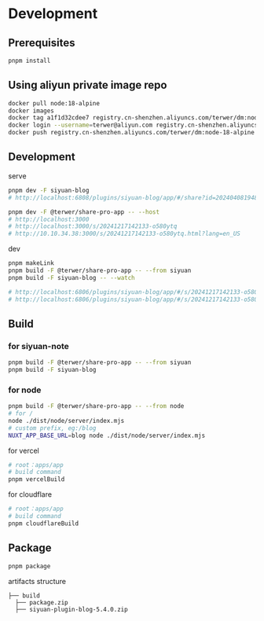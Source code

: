 # Development

## Prerequisites

```bash
pnpm install
```

## Using aliyun private image repo

```bash
docker pull node:18-alpine
docker images
docker tag a1f1d32cdee7 registry.cn-shenzhen.aliyuncs.com/terwer/dm:node-18-alpine
docker login --username=terwer@aliyun.com registry.cn-shenzhen.aliyuncs.com
docker push registry.cn-shenzhen.aliyuncs.com/terwer/dm:node-18-alpine
```

## Development

serve

```bash
pnpm dev -F siyuan-blog
# http://localhost:6808/plugins/siyuan-blog/app/#/share?id=20240408194841-jmgbco2&origin=http://192.168.3.3:6806&isSsr=false

pnpm dev -F @terwer/share-pro-app -- --host
# http://localhost:3000
# http://localhost:3000/s/20241217142133-o580ytq
# http://10.10.34.38:3000/s/20241217142133-o580ytq.html?lang=en_US
```

dev

```bash
pnpm makeLink
pnpm build -F @terwer/share-pro-app -- --from siyuan
pnpm build -F siyuan-blog -- --watch

# http://localhost:6806/plugins/siyuan-blog/app/#/s/20241217142133-o580ytq
# http://localhost:6806/plugins/siyuan-blog/app/#/s/20241217142133-o580ytq?lang=en_US
```

## Build

### for siyuan-note

```bash
pnpm build -F @terwer/share-pro-app -- --from siyuan
pnpm build -F siyuan-blog
```

### for node

```bash
pnpm build -F @terwer/share-pro-app -- --from node
# for /
node ./dist/node/server/index.mjs
# custom prefix, eg:/blog
NUXT_APP_BASE_URL=blog node ./dist/node/server/index.mjs
```

for vercel

```bash
# root：apps/app
# build command
pnpm vercelBuild
```

for cloudflare

```bash
# root：apps/app
# build command
pnpm cloudflareBuild
```

## Package

```bash
pnpm package
```

artifacts structure

```
├── build
  ├── package.zip
  ├── siyuan-plugin-blog-5.4.0.zip
```